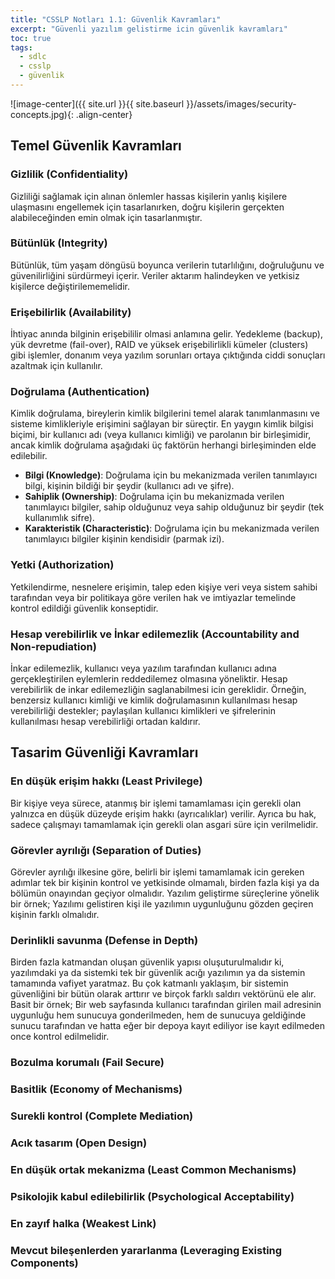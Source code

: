 ```yaml
---
title: "CSSLP Notları 1.1: Güvenlik Kavramları"
excerpt: "Güvenli yazılım gelistirme icin güvenlik kavramları"
toc: true
tags: 
  - sdlc
  - csslp
  - güvenlik
---
```


![image-center]({{ site.url }}{{ site.baseurl }}/assets/images/security-concepts.jpg){: .align-center}

## Temel Güvenlik Kavramları

### Gizlilik (Confidentiality)

Gizliliği sağlamak için alınan önlemler hassas kişilerin yanlış kişilere ulaşmasını engellemek için tasarlanırken, doğru kişilerin gerçekten alabileceğinden emin olmak için tasarlanmıştır.

### Bütünlük (Integrity)

Bütünlük, tüm yaşam döngüsü boyunca verilerin tutarlılığını, doğruluğunu ve güvenilirliğini sürdürmeyi içerir. Veriler aktarım halindeyken ve yetkisiz kişilerce değiştirilememelidir.

### Erişebilirlik (Availability)

İhtiyac anında bilginin erişebililir olmasi anlamına gelir. Yedekleme (backup), yük devretme (fail-over), RAID ve yüksek erişebilirlikli kümeler (clusters) gibi işlemler, donanım veya yazılım sorunları ortaya çıktığında ciddi sonuçları azaltmak için kullanılır.

### Doğrulama (Authentication)

Kimlik doğrulama, bireylerin kimlik bilgilerini temel alarak tanımlanmasını ve sisteme kimlikleriyle erişimini sağlayan bir süreçtir. En yaygın kimlik bilgisi biçimi, bir kullanıcı adı (veya kullanıcı kimliği) ve parolanın bir birleşimidir, ancak kimlik doğrulama aşağıdaki üç faktörün herhangi birleşiminden elde edilebilir.

- **Bilgi (Knowledge)**: Doğrulama için bu mekanizmada verilen tanımlayıcı bilgi, kişinin bildiği bir şeydir (kullanıcı adı ve şifre).
- **Sahiplik (Ownership)**: Doğrulama için bu mekanizmada verilen tanımlayıcı bilgiler, sahip olduğunuz veya sahip olduğunuz bir şeydir (tek kullanımlık sifre).
- **Karakteristik (Characteristic)**: Doğrulama için bu mekanizmada verilen tanımlayıcı bilgiler kişinin kendisidir (parmak izi).

### Yetki (Authorization)

Yetkilendirme, nesnelere erişimin, talep eden kişiye veri veya sistem sahibi tarafından veya bir politikaya göre verilen hak ve imtiyazlar temelinde kontrol edildiği güvenlik konseptidir.

### Hesap verebilirlik ve İnkar edilemezlik (Accountability and Non-repudiation)

İnkar edilemezlik, kullanıcı veya yazılım tarafından kullanıcı adına gerçekleştirilen eylemlerin reddedilemez olmasına yöneliktir. Hesap verebilirlik de inkar edilemezliğin saglanabilmesi icin gereklidir.
Örneğin, benzersiz kullanıcı kimliği ve kimlik doğrulamasının kullanılması hesap verebilirliği destekler; paylaşılan kullanıcı kimlikleri ve şifrelerinin kullanılması hesap verebilirliği ortadan kaldırır.

## Tasarim Güvenliği Kavramları

### En düşük erişim hakkı (Least Privilege)

Bir kişiye veya sürece, atanmış bir işlemi tamamlaması için gerekli olan yalnızca en düşük düzeyde erişim hakkı (ayrıcalıklar) verilir. Ayrıca bu hak, sadece çalışmayı tamamlamak için gerekli olan asgari süre için verilmelidir.

### Görevler ayrılığı (Separation of Duties)

Görevler ayrılığı ilkesine göre, belirli bir işlemi tamamlamak icin gereken adımlar tek bir kişinin kontrol ve yetkisinde olmamalı, birden fazla kişi ya da bölümün onayından geçiyor olmalıdır. Yazılım geliştirme süreçlerine yönelik bir örnek; Yazılımı gelistiren kişi ile yazılımın uygunluğunu gözden geçiren kişinin farklı olmalıdır.

### Derinlikli savunma (Defense in Depth)

Birden fazla katmandan oluşan güvenlik yapısı oluşuturulmalıdır ki, yazılımdaki ya da sistemki tek bir güvenlik acığı yazılımın ya da sistemin tamamında vafiyet yaratmaz. Bu çok katmanlı yaklaşım, bir sistemin güvenliğini bir bütün olarak arttırır ve birçok farklı saldırı vektörünü ele alır. Basit bir örnek; Bir web sayfasında kullanıcı tarafından girilen mail adresinin uygunluğu hem sunucuya gonderilmeden, hem de sunucuya geldiğinde sunucu tarafından ve hatta eğer bir depoya kayıt ediliyor ise kayıt edilmeden once kontrol edilmelidir.

### Bozulma korumalı (Fail Secure)

### Basitlik (Economy of Mechanisms)

### Surekli kontrol (Complete Mediation)

### Acık tasarım (Open Design)

### En düşük ortak mekanizma (Least Common Mechanisms)

### Psikolojik kabul edilebilirlik (Psychological Acceptability)

### En zayıf halka (Weakest Link)

### Mevcut bileşenlerden yararlanma (Leveraging Existing Components)

